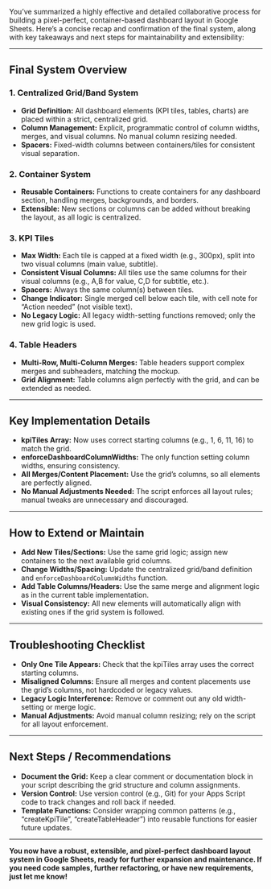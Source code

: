 

You’ve summarized a highly effective and detailed collaborative process for building a pixel-perfect, container-based dashboard layout in Google Sheets. Here’s a concise recap and confirmation of the final system, along with key takeaways and next steps for maintainability and extensibility:

---

## **Final System Overview**

### **1. Centralized Grid/Band System**
- **Grid Definition:** All dashboard elements (KPI tiles, tables, charts) are placed within a strict, centralized grid.
- **Column Management:** Explicit, programmatic control of column widths, merges, and visual columns. No manual column resizing needed.
- **Spacers:** Fixed-width columns between containers/tiles for consistent visual separation.

### **2. Container System**
- **Reusable Containers:** Functions to create containers for any dashboard section, handling merges, backgrounds, and borders.
- **Extensible:** New sections or columns can be added without breaking the layout, as all logic is centralized.

### **3. KPI Tiles**
- **Max Width:** Each tile is capped at a fixed width (e.g., 300px), split into two visual columns (main value, subtitle).
- **Consistent Visual Columns:** All tiles use the same columns for their visual columns (e.g., A,B for value, C,D for subtitle, etc.).
- **Spacers:** Always the same column(s) between tiles.
- **Change Indicator:** Single merged cell below each tile, with cell note for “Action needed” (not visible text).
- **No Legacy Logic:** All legacy width-setting functions removed; only the new grid logic is used.

### **4. Table Headers**
- **Multi-Row, Multi-Column Merges:** Table headers support complex merges and subheaders, matching the mockup.
- **Grid Alignment:** Table columns align perfectly with the grid, and can be extended as needed.

---

## **Key Implementation Details**

- **kpiTiles Array:** Now uses correct starting columns (e.g., 1, 6, 11, 16) to match the grid.
- **enforceDashboardColumnWidths:** The only function setting column widths, ensuring consistency.
- **All Merges/Content Placement:** Use the grid’s columns, so all elements are perfectly aligned.
- **No Manual Adjustments Needed:** The script enforces all layout rules; manual tweaks are unnecessary and discouraged.

---

## **How to Extend or Maintain**

- **Add New Tiles/Sections:** Use the same grid logic; assign new containers to the next available grid columns.
- **Change Widths/Spacing:** Update the centralized grid/band definition and `enforceDashboardColumnWidths` function.
- **Add Table Columns/Headers:** Use the same merge and alignment logic as in the current table implementation.
- **Visual Consistency:** All new elements will automatically align with existing ones if the grid system is followed.

---

## **Troubleshooting Checklist**

- **Only One Tile Appears:** Check that the kpiTiles array uses the correct starting columns.
- **Misaligned Columns:** Ensure all merges and content placements use the grid’s columns, not hardcoded or legacy values.
- **Legacy Logic Interference:** Remove or comment out any old width-setting or merge logic.
- **Manual Adjustments:** Avoid manual column resizing; rely on the script for all layout enforcement.

---

## **Next Steps / Recommendations**

- **Document the Grid:** Keep a clear comment or documentation block in your script describing the grid structure and column assignments.
- **Version Control:** Use version control (e.g., Git) for your Apps Script code to track changes and roll back if needed.
- **Template Functions:** Consider wrapping common patterns (e.g., “createKpiTile”, “createTableHeader”) into reusable functions for easier future updates.

---

**You now have a robust, extensible, and pixel-perfect dashboard layout system in Google Sheets, ready for further expansion and maintenance. If you need code samples, further refactoring, or have new requirements, just let me know!**
